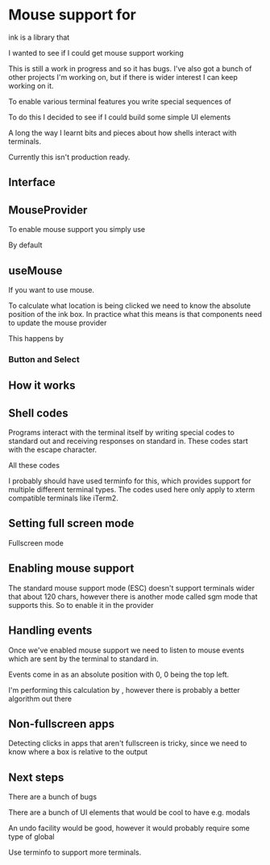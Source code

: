 # Mouse support for  

ink is a library that


I wanted to see if I could get mouse support working

This is still a work in progress and so it has bugs. I've also got a bunch of other projects I'm working on, but if there is wider interest I can keep working on it.

To enable various terminal features you write special sequences of

To do this I decided to see if I could build some simple UI elements

A long the way I learnt bits and pieces about how shells interact with terminals.

Currently this isn't production ready.

## Interface
## MouseProvider

To enable mouse support you simply use

By default 

## useMouse

If you want to use mouse.

To calculate what location is being clicked we need to know the absolute position of the ink box. In practice what this means is that components need to update the mouse provider 

This happens by

### Button and Select

## How it works

## Shell codes

Programs interact with the terminal itself by writing special codes to standard out and receiving responses on standard in. These codes start with the escape character.

All these codes

I probably should have used terminfo for this, which provides support for multiple different terminal types. The codes used here only apply to xterm compatible terminals like iTerm2.

## Setting full screen mode

Fullscreen mode 

## Enabling mouse support

The standard mouse support mode (ESC) doesn't support terminals wider that about 120 chars, however there is another mode called sgm mode that supports this. So to enable it in the provider 

## Handling events

Once we've enabled mouse support we need to listen to mouse events which are sent by the terminal to standard in.

Events come in as an absolute position with 0, 0 being the top left.



I'm performing this calculation by , however there is probably a better algorithm out there

## Non-fullscreen apps

Detecting clicks in apps that aren't fullscreen is tricky, since we need to know where a box is relative to the output

## Next steps

There are a bunch of bugs

There are a bunch of UI elements that would be cool to have e.g. modals

An undo facility would be good, however it would probably require some type of global

Use terminfo to support more terminals.